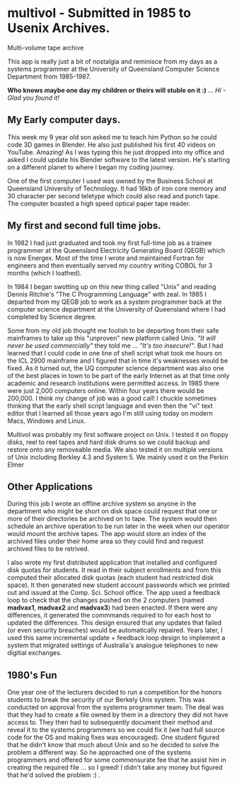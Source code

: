 # multivol - Submitted in 1985 to Usenix Archives.

Multi-volume tape archive

This app is really just a bit of nostalgia and reminisce from my days as a systems programmer at the University of Queensland Computer Science Department from 1985-1987. 


**Who knows maybe one day my children or theirs will stuble on it :)** ... *Hi - Glad you found it!* 

## My Early computer days. 

This week my 9 year old son asked me to teach him Python so he could code 3D games in Blender. He also just published his first 40 videos on YouTube. Amazing!  As I was typing this he just dropped into my office and asked I could update his Blender software to the latest version. He's starting on a different planet to where I began my coding journey.

One of the first computer I used was owned by the Business School at Queensland University of Technology. It had 16kb of iron core memory and 30 character per second teletype which could also read and punch tape. The computer boasted a high speed optical paper tape reader. 

## My first and second full time jobs. 

In 1982 I had just graduated and took my first full-time job as a trainee programmer at the Queensland Electricity Generating Board (QEGB) which is now Energex. Most of the time I wrote and maintained Fortran for engineers and then eventually served my country writing COBOL for 3 months (which I loathed).
  
In 1984 I began swotting up on this new thing called "Unix" and reading Dennis Ritchie's "The C Programming Language" with zeal. In 1985 I departed from my QEGB job to work as a system programmer back at the computer science department at the University of Queensland where I had completed by Science degree.

Some from my old job thought me foolish to be departing from their safe mainframes to take up this "unproven" new platform called Unix. *"It will never be used commercially"* they told me ...  *"It's too insecure!"*. But I had learned that I could code in one line of shell script what took me hours on the ICL 2900 mainframe and I figured that in time it's weaknesses would be fixed. As it turned out, the UQ computer science department was also one of the best places in town to be part of the early Internet as at that time only academic and research institutions were permitted access. In 1985 there were just 2,000 computers online. Within four years there would be 200,000.  I think my change of job was a good call!  I chuckle sometimes thinking that the early shell script language and even then the "vi" text editor that I learned all those years ago I'm still using today on modern Macs, Windows and Linux. 

Multivol was probably my first software project on Unix. I tested it on floppy disks, reel to reel tapes and hard disk drums so we could backup and restore onto any removeable media.  We also tested it on multiple versions of Unix including Berkley 4.3 and System 5. We mainly used it on the Perkin Elmer  

## Other Applications

During this job I wrote an offline archive system so anyone in the department who might be short on disk space could request that one or more of their directories be archived on to tape. The system would then schedule an archive operation to be run later in the week when our operator would mount the archive tapes. The app would store an index of the archived files under their home area so they could find and request archived files to be retrived.     

I also wrote my first distributed application that installed and configured disk quotas for students.  It read in their subject enrollments and from this computed their allocated disk quotas (each student had restricted disk space). It then generated new student account passwords which we printed out and issued at the Comp. Sci. School office. The app used a feedback loop to check that the changes pushed on the 2 computers (named **madvax1**, **madvax2** and **madvax3**) had been enacted. If there were any differences, it generated the commmands required to for each host to updated the differences. This design ensured that any updates that failed (or even security breaches) would be automatically repaired. Years later, I used this same incremental update + feedback loop design to implement a system that migrated settings of Australia's analogue telephones to new digitial exchanges. 

## 1980's Fun

One year one of the lecturers decided to run a competition for the honors students to break the security of our Berkely Unix system. This was conducted on approval from the systems programmer team. The deal was that they had to create a file owned by them in a directory they did not have access to. They then had to subsequently document their method and reveal it to the systems programmers so we could fix it (we had full source code for the OS and making fixes was encouraged).   One student figured that he didn't know that much about Unix and so he decided to solve the problem a different way. So he approached one of the systems programmers and offered for some commensurate fee that he assist him in creating the required file ... so I greed!  I didn't take any money but  figured that he'd solved the problem :) .




